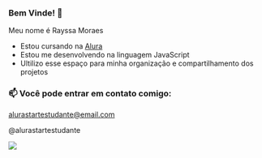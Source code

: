 ### Bem Vinde! 💜

Meu nome é Rayssa Moraes

- Estou cursando na [Alura](https://www.alura.com.br)
- Estou me desenvolvendo na linguagem JavaScript
- Ultilizo esse espaço para minha organização e compartilhamento dos projetos

### 📫 Você pode entrar em contato comigo:

alurastartestudante@email.com

@alurastartestudante

![](https://media1.tenor.com/m/43W5M0qpAaQAAAAC/anime-knights-of-the-zodiac.gif)
